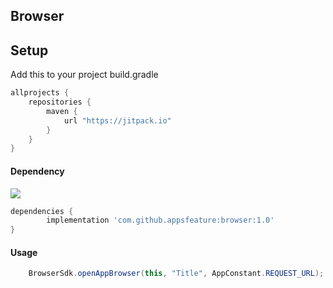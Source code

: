 ## Browser
  
## Setup 
Add this to your project build.gradle
``` gradle
allprojects {
    repositories {
        maven {
            url "https://jitpack.io"
        }
    }
}
```

#### Dependency
[![](https://jitpack.io/v/appsfeature/browser.svg)](https://jitpack.io/#appsfeature/browser)
```gradle
dependencies {
        implementation 'com.github.appsfeature:browser:1.0'
}
```
#### Usage  
```java
    BrowserSdk.openAppBrowser(this, "Title", AppConstant.REQUEST_URL);
```
 
